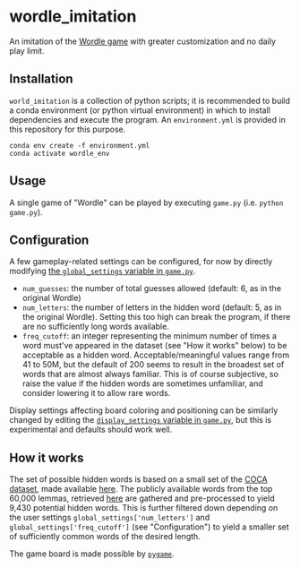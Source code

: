 # wordle_imitation

An imitation of the [Wordle game](https://www.nytimes.com/games/wordle/index.html) with greater customization and no daily play limit.

## Installation

`world_imitation` is a collection of python scripts; it is recommended to build a conda environment (or python virtual environment) in which to install dependencies and execute the program. An `environment.yml` is provided in this repository for this purpose.

```
conda env create -f environment.yml
conda activate wordle_env
```

## Usage

A single game of "Wordle" can be played by executing `game.py` (i.e. `python game.py`).

## Configuration

A few gameplay-related settings can be configured, for now by directly modifying [the `global_settings` variable in `game.py`](https://github.com/Nick-Eagles/wordle_imitation/blob/e734b141ac9e6f9e8a6b703b3c76895be3eee084/game.py#L15-L19).

* `num_guesses`: the number of total guesses allowed (default: 6, as in the original Wordle)
* `num_letters`: the number of letters in the hidden word (default: 5, as in the original Wordle). Setting this too high can break the program, if there are no sufficiently long words available.
* `freq_cutoff`: an integer representing the minimum number of times a word must've appeared in the dataset (see "How it works" below) to be acceptable as a hidden word. Acceptable/meaningful values range from 41 to 50M, but the default of 200 seems to result in the broadest set of words that are almost always familiar. This is of course subjective, so raise the value if the hidden words are sometimes unfamiliar, and consider lowering it to allow rare words.

Display settings affecting board coloring and positioning can be similarly changed by editing the [`display_settings` variable in `game.py`](https://github.com/Nick-Eagles/wordle_imitation/blob/e734b141ac9e6f9e8a6b703b3c76895be3eee084/game.py#L21-L34), but this is experimental and defaults should work well.

## How it works

The set of possible hidden words is based on a small set of the [COCA dataset](https://www.english-corpora.org/coca/), made available [here](https://www.wordfrequency.info/samples.asp). The publicly available words from the top 60,000 lemmas, retrieved [here](https://github.com/Nick-Eagles/wordle_imitation/blob/e734b141ac9e6f9e8a6b703b3c76895be3eee084/data/download.sh) are gathered and pre-processed to yield 9,430 potential hidden words. This is further filtered down depending on the user settings `global_settings['num_letters']` and `global_settings['freq_cutoff']`  (see "Configuration") to yield a smaller set of sufficiently common words of the desired length.

The game board is made possible by [`pygame`](https://www.pygame.org).

